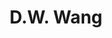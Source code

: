 ---
layout: page
title: D.W. Wang
description: Postdoc
img: 
redirect: 
importance: 1
category: former postdocs
---